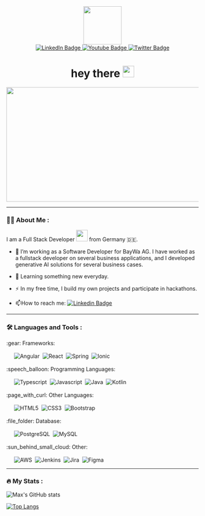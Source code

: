 <div id="header" align="center">
  <img src="https://media.giphy.com/media/M9gbBd9nbDrOTu1Mqx/giphy.gif" width="100"/>
  
  <div id="badges">
    <a href="https://www.linkedin.com/in/maximilian-stahl-a95a62140">
      <img src="https://img.shields.io/badge/LinkedIn-blue?style=for-the-badge&logo=linkedin&logoColor=white" alt="LinkedIn Badge"/>
    </a>
    <a href="https://github.com/MaxiStahl1992">
      <img src="https://img.shields.io/badge/github-grey?style=for-the-badge&logo=youtube&logoColor=white" alt="Youtube Badge"/>
    </a>
    <a href="https://www.xing.com/profile/Maximilian_Stahl6/cv">
      <img src="https://img.shields.io/badge/Xing-darkgreen?style=for-the-badge&logo=twitter&logoColor=white" alt="Twitter Badge"/>
    </a>
  </div>
  
  <img src="https://komarev.com/ghpvc/?username=maxistahl1992&style=flat-square&color=blue" alt=""/>
  
  <h1>
    hey there
    <img src="https://media.giphy.com/media/hvRJCLFzcasrR4ia7z/giphy.gif" width="30"/>
  </h1>
</div>

<div align="center">
  <img src="https://media.giphy.com/media/dWesBcTLavkZuG35MI/giphy.gif" width="600" height="300"/>
</div>

---

### :man_technologist: About Me :
I am a Full Stack Developer <img src="https://media.giphy.com/media/WUlplcMpOCEmTGBtBW/giphy.gif" width="30"> from Germany :de:.
- :telescope: I’m working as a Software Developer for BayWa AG. I have worked as a fullstack developer on several business applications, and I developed generative AI solutions for several business cases. 

- :seedling: Learning something new everyday.

- :zap: In my free time, I build my own projects and participate in hackathons.

- :mailbox:How to reach me: [![Linkedin Badge](https://img.shields.io/badge/-Max-blue?style=flat&logo=Linkedin&logoColor=white)](https://www.linkedin.com/in/maximilian-stahl-a95a62140)

---

### :hammer_and_wrench: Languages and Tools :
<div>
   :gear: Frameworks:<br/><br/>
    &nbsp;&nbsp;&nbsp;&nbsp;&nbsp;<img src="https://img.shields.io/badge/Angular-DD0031?style=for-the-badge&logo=angular&logoColor=white" alt="Angular"/>
    &nbsp;<img src="https://img.shields.io/badge/React-20232A?style=for-the-badge&logo=react&logoColor=61DAFB" alt="React"/>
    &nbsp;<img src="https://img.shields.io/badge/Spring-6DB33F?style=for-the-badge&logo=spring&logoColor=white" alt="Spring"/>
    &nbsp;<img src="https://img.shields.io/badge/Ionic-3880FF?style=for-the-badge&logo=ionic&logoColor=white" alt="Ionic"/>
</div>

<br/>

<div>
  :speech_balloon: Programming Languages:<br/><br/>
    &nbsp;&nbsp;&nbsp;&nbsp;&nbsp;<img src="https://img.shields.io/badge/TypeScript-007ACC?style=for-the-badge&logo=typescript&logoColor=white" alt="Typescript"/>
    &nbsp;<img src="https://img.shields.io/badge/JavaScript-F7DF1E?style=for-the-badge&logo=javascript&logoColor=black" alt="Javascript"/>
    &nbsp;<img src="https://img.shields.io/badge/Java-ED8B00?style=for-the-badge&logo=java&logoColor=white" alt="Java"/>
    &nbsp;<img src="https://img.shields.io/badge/Kotlin-0095D5?&style=for-the-badge&logo=kotlin&logoColor=white" alt="Kotlin"/>
</div>

<br/>

<div>
   :page_with_curl: Other Languages:<br/><br/>
    &nbsp;&nbsp;&nbsp;&nbsp;&nbsp;<img src="https://img.shields.io/badge/HTML5-E34F26?style=for-the-badge&logo=html5&logoColor=white" alt="HTML5"/>
    &nbsp;<img src="https://img.shields.io/badge/CSS3-1572B6?style=for-the-badge&logo=css3&logoColor=white" alt="CSS3"/>
    &nbsp;<img src="https://img.shields.io/badge/Bootstrap-563D7C?style=for-the-badge&logo=bootstrap&logoColor=white" alt="Bootstrap"/>
</div>

<br/>

<div>
  :file_folder: Database:<br/><br/>
    &nbsp;&nbsp;&nbsp;&nbsp;&nbsp;<img src="https://img.shields.io/badge/PostgreSQL-316192?style=for-the-badge&logo=postgresql&logoColor=white" alt="PostgreSQL"/>
    &nbsp;<img src="https://img.shields.io/badge/MySQL-005C84?style=for-the-badge&logo=mysql&logoColor=white" alt="MySQL"/>
</div>

<br/>

<div>    
 :sun_behind_small_cloud: Other:<br/><br/>
  &nbsp;&nbsp;&nbsp;&nbsp;&nbsp;<img src="https://img.shields.io/badge/Amazon_AWS-232F3E?style=for-the-badge&logo=amazon-aws&logoColor=white" alt="AWS"/>
  &nbsp;<img src="https://img.shields.io/badge/Jenkins-D24939?style=for-the-badge&logo=Jenkins&logoColor=white" alt="Jenkins"/>
  &nbsp;<img src="https://img.shields.io/badge/Jira-0052CC?style=for-the-badge&logo=Jira&logoColor=white" alt="Jira"/>
  &nbsp;<img src="https://img.shields.io/badge/Figma-F24E1E?style=for-the-badge&logo=figma&logoColor=white" alt="Figma"/>
</div>

---

### :fire: My Stats :
![Max's GitHub stats](https://github-readme-stats.vercel.app/api?username=maxistahl1992&show_icons=true&theme=cobalt)

[![Top Langs](https://github-readme-stats.vercel.app/api/top-langs/?username=maxistahl1992&layout=compact&theme=vision-friendly-dark)](https://github.com/maxistahl1992/github-readme-stats)
